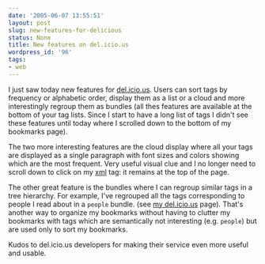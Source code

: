 ```yaml
---
date: '2005-06-07 13:55:51'
layout: post
slug: new-features-for-delicious
status: None
title: New features on del.icio.us
wordpress_id: '96'
tags:
- web
---
```


I just saw today new features for [del.icio.us](http://del.icio.us).
Users can sort tags by frequency or alphabetic order, display them as a list or a cloud and more interestingly regroup them as bundles (all thes features are available at the bottom of your tag lists. Since I start to have a long list of tags I didn't see these features until today where I scrolled down to the bottom of my bookmarks page).

The two more interesting features are the cloud display where all your tags are displayed as a single paragraph with font sizes and colors showing which are the most frequent. Very useful visual clue and I no longer need to scroll down to click on my [xml](http://http://del.icio.us/jmesnil/xml) tag: it remains at the top of the page.

The other great feature is the bundles where I can regroup similar tags in a tree hierarchy. For example, I've regrouped all the tags corresponding to people I read about in a `people` bundle. (see [my del.icio.us](http://del.icio.us/jmesnil) page). That's another way to organize my bookmarks without having to clutter my bookmarks with tags which are semantically not interesting (e.g. `people`) but are used only to sort my bookmarks.

Kudos to del.icio.us developers for making their service even more useful and usable.
